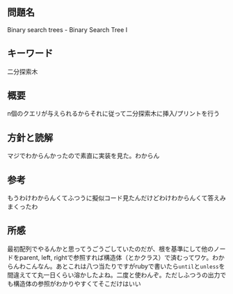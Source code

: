 ## 問題名
Binary search trees - Binary Search Tree I

## キーワード
二分探索木

## 概要
n個のクエリが与えられるからそれに従って二分探索木に挿入/プリントを行う

## 方針と読解
マジでわからんかったので素直に実装を見た。わからん

## 参考
もうわけわからんくてふつうに擬似コード見たんだけどわけわからんくて答えみまくったわ

## 所感
最初配列でやるんかと思ってうごうごしていたのだが、根を基準にして他のノードをparent, left, rightで参照すれば構造体（とかクラス）で済むってワケ。わからんわこんなん。あとこれは八つ当たりですがrubyで書いたら`until`と`unless`を間違えてて丸一日くらい溶かしたよね。二度と使わんぞ。ただしふつうの出力でも構造体の参照がわかりやすくてそこだけはいい